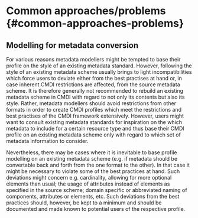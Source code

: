 # Common approaches/problems {#common-approaches-problems}

## Modelling for metadata conversion

For various reasons metadata modellers might be tempted to base their profile on the style of an existing metadata standard. However, following the style of an existing metadata scheme usually brings to light incompatibilities which force users to deviate either from the best practises at hand or, in case inherent CMDI restrictions are affected, from the source metadata scheme. It is therefore generally not recommended to rebuild an existing metadata scheme in CMDI with regard to not only its contents but also its style. Rather, metadata modellers should avoid restrictions from other formats in order to create CMDI profiles which meet the restrictions and best practises of the CMDI framework extensively. However, users might want to consult existing metadata standards for inspiration on the which metadata to include for a certain resource type and thus base their CMDI profile on an existing metadata scheme only with regard to which set of metadata information to consider.

Nevertheless, there may be cases where it is inevitable to base profile modelling on an existing metadata scheme \(e.g. if metadata should be convertable back and forth from the one format to the other\). In that case it might be necessary to violate some of the best practices at hand. Such deviations might concern e.g. cardinality, allowing for more optional elements than usual; the usage of attributes instead of elements as specified in the source scheme; domain specific or abbreviated naming of components, attributes or elements, etc. Such deviations from the best practices should, however, be kept to a minimum and should be documented and made known to potential users of the respective profile.

